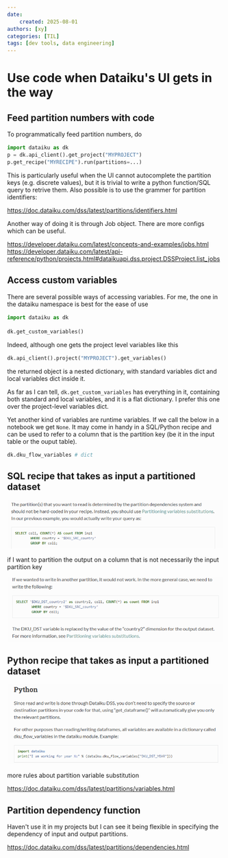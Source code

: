```yaml
---
date: 
    created: 2025-08-01
authors: [xy]
categories: [TIL]
tags: [dev tools, data engineering]
---
```


# Use code when Dataiku's UI gets in the way

<!-- more -->

## Feed partition numbers with code

To programmatically feed partition numbers, do

```py
import dataiku as dk
p = dk.api_client().get_project("MYPROJECT")
p.get_recipe("MYRECIPE").run(partitions=...)
```

This is particularly useful when the UI cannot autocomplete the partition keys (e.g. discrete values), but it is trivial to 
write a python function/SQL query to retrive them. Also possible is to use the grammer for partition identifiers:

https://doc.dataiku.com/dss/latest/partitions/identifiers.html

Another way of doing it is through Job object. There are more configs which can be useful. 

https://developer.dataiku.com/latest/concepts-and-examples/jobs.html
https://developer.dataiku.com/latest/api-reference/python/projects.html#dataikuapi.dss.project.DSSProject.list_jobs

## Access custom variables

There are several possible ways of accessing variables. For me, the one in the dataiku namespace is best for the ease of use

```py
import dataiku as dk

dk.get_custom_variables() 
```

Indeed, although one gets the project level variables like this 

```py
dk.api_client().project("MYPROJECT").get_variables()
```

the returned object is a nested dictionary, with standard variables dict and local variables dict inside it. 

As far as I can tell, `dk.get_custom_variables` has everything in it, containing both standard and local variables, and it is a flat dictionary. I prefer this one over the project-level variables dict. 


Yet another kind of variables are runtime variables. If we call the below in a notebook we get `None`. It may come in handy in a SQL/Python recipe and can be used to refer to a column that is the partition key (be it in the input table or the ouput table). 

```py
dk.dku_flow_variables # dict
```

## SQL **recipe** that takes as input a partitioned dataset 

![alt text](assets/2025-08-01-dataiku-1754253891884.png)

if I want to partition the output on a column that is not necessarily the input partition key

![alt text](assets/2025-08-01-dataiku-1754254102886.png)

## Python **recipe** that takes as input a partitioned dataset 

![alt text](assets/2025-08-01-dataiku-1754254868742.png)

more rules about partition variable substitution

https://doc.dataiku.com/dss/latest/partitions/variables.html


## Partition dependency function 

Haven't use it in my projects but I can see it being flexible in specifying the dependency of input and output partitions. 

https://doc.dataiku.com/dss/latest/partitions/dependencies.html
